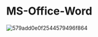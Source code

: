 # MS-Office-Word
![579add0e0f2544579496f864](https://user-images.githubusercontent.com/34274686/54475960-c1cebb00-4808-11e9-9fec-d325506fe7cf.jpg)
